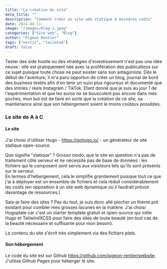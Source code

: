 ```yaml
---
title: "La création du site"
meta_title: ""
description: "Comment créer un site web statique à moindres coûts"
date: 2024-04-11
image: "/images/blog-1.jpeg"
categories: ["Site web", "Blog"]
author: "Pigeon Rentier"
tags: ["nextjs", "tailwind"]
draft: false
---
```


Tester des side hustle ou des stratégies d'investissement n'est pas une idée neuve : elle est pratiquement née avec la prolifération des publications sur ce sujet puisque toute chose ne peut exister sans son antagoniste.
Dès le début de l'aventure, il m'a paru opportun de créer un blog, journal de bord des business testés afin d'en tenir un suivi plus rigoureux et documenté que des stories / reels Instagram / TikTok.
Etant donné que je suis au jour 1 de l'expérimentation et que les euros ne se bousculent pas encore dans mes poches, mon but est de faire en sorte que la création de ce site, sa maintenance ainsi que son hébergement soient le moins coûteux possibles.

### Le site de A à C

#### Le site

J'ai choisi d'utiliser Hugo - https://gohugo.io/ - un générateur de site statique open-source.  

Que signifie "statique" ? Grosso modo, que le site en question n'a pas de traitement côté serveur et ne nécessite pas de base de données : les fichiers qui le composent sont servis aux visisteurs tels qu'ils sont présents sur le serveur.  
En termes d'hébergement, cela le simplifie grandement puisque tout ce que j'ai à déployer est un ensemble de fichiers et cela réduit considérablement les coûts (en opposition à un site web dynamique où il faudrait prévoir davantage de ressources.)

Sais-je faire des sites ? Pas du tout, je suis donc allé piocher un thème pré existant pour combler mes grosses lacunes en la matière. J'ai choisi Hugoplate car c'est un starter template gratuit et open-source qui mêle Hugo et TailwindXCSS pour faire des sites de toute beauté (en tout cas de la beauté nécessaire et suffisante pour mon besoin).

Le contenu du site s'écrit très simplement via des fichiers plats.

#### Son hébergement

Le code du site est sur Github https://github.com/pigeon-rentier/website.
J'utilise Github Pages pour héberger le site. 
